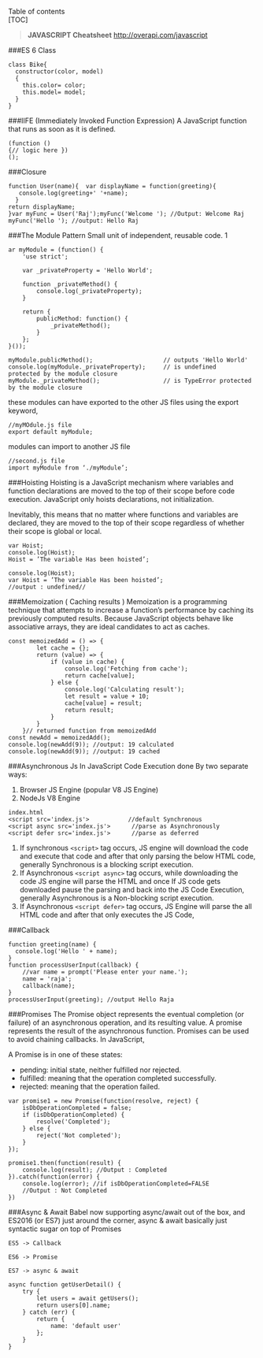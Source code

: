Table of contents  
[TOC]

> **JAVASCRIPT Cheatsheet**
http://overapi.com/javascript

###ES 6 Class
```
class Bike{
  constructor(color, model) 
  {
    this.color= color;
    this.model= model;
  }
}
```

###IIFE (Immediately Invoked Function Expression)
A JavaScript function that runs as soon as it is defined.

```
(function () 
{// logic here })
();
```

###Closure
```
function User(name){  var displayName = function(greeting){
   console.log(greeting+' '+name);
  }
return displayName;
}var myFunc = User('Raj');myFunc('Welcome '); //Output: Welcome Raj
myFunc('Hello '); //output: Hello Raj
```
<a name="desc"></a>
###The Module Pattern
  Small unit of independent, reusable code. 1
```
ar myModule = (function() {
    'use strict';
 
    var _privateProperty = 'Hello World';
     
    function _privateMethod() {
        console.log(_privateProperty);
    }
     
    return {
        publicMethod: function() {
            _privateMethod();
        }
    };
}());
  
myModule.publicMethod();                    // outputs 'Hello World'   
console.log(myModule._privateProperty);     // is undefined      
protected by the module closure
myModule._privateMethod();                  // is TypeError protected by the module closure
```

these modules can have exported to the other JS files using the export keyword,
```
//myMOdule.js file
export default myModule;
```
modules can import to another JS file
```
//second.js file 
import myModule from ‘./myModule’;
```

###Hoisting
Hoisting is a JavaScript mechanism where variables and function declarations are moved to the top of their scope before code execution.
JavaScript only hoists declarations, not initialization.

Inevitably, this means that no matter where functions and variables are declared, they are moved to the top of their scope regardless of whether their scope is global or local.
```
var Hoist;
console.log(Hoist);
Hoist = ’The variable Has been hoisted’;
```
```
console.log(Hoist);
var Hoist = ’The variable Has been hoisted’;
//output : undefined//
```

###Memoization ( Caching results )
Memoization is a programming technique that attempts to increase a function’s performance by caching its previously computed results. Because JavaScript objects behave like associative arrays, they are ideal candidates to act as caches.
```
const memoizedAdd = () => {
        let cache = {};
        return (value) => {
            if (value in cache) {
                console.log('Fetching from cache');
                return cache[value];
            } else {
                console.log('Calculating result');
                let result = value + 10;
                cache[value] = result;
                return result;
            }
        }
    }// returned function from memoizedAdd
const newAdd = memoizedAdd();
console.log(newAdd(9)); //output: 19 calculated
console.log(newAdd(9)); //output: 19 cached
```

###Asynchronous Js
In JavaScript Code Execution done By two separate ways:
  1. Browser JS Engine (popular V8 JS Engine)
  2. NodeJs V8 Engine
```
index.html
<script src='index.js'>           //default Synchronous
<script async src='index.js'>      //parse as Asynchronously 
<script defer src='index.js'>      //parse as deferred 
```
1. If synchronous `<script>` tag occurs, JS engine will download the code and execute that code and after that only parsing the below HTML code, generally Synchronous is a blocking script execution.
2. If Asynchronous `<script async>` tag occurs, while downloading the code JS engine will parse the HTML and once If JS code gets downloaded pause the parsing and back into the JS Code Execution, generally Asynchronous is a Non-blocking script execution.
3. If Asynchronous `<script defer>` tag occurs, JS Engine will parse the all HTML code and after that only executes the JS Code, 

###Callback
```
function greeting(name) {
  console.log('Hello ' + name);
}
function processUserInput(callback) {
    //var name = prompt('Please enter your name.');
    name = 'raja';
    callback(name);
}
processUserInput(greeting); //output Hello Raja
```

###Promises
The Promise object represents the eventual completion (or failure) of an asynchronous operation, and its resulting value. A promise represents the result of the asynchronous function. Promises can be used to avoid chaining callbacks. In JavaScript,

A Promise is in one of these states:
* pending: initial state, neither fulfilled nor rejected.
* fulfilled: meaning that the operation completed successfully.
* rejected: meaning that the operation failed.

```
var promise1 = new Promise(function(resolve, reject) {
    isDbOperationCompleted = false;
    if (isDbOperationCompleted) {
        resolve('Completed');
    } else {
        reject('Not completed');
    }
});

promise1.then(function(result) {
    console.log(result); //Output : Completed
}).catch(function(error) {
    console.log(error); //if isDbOperationCompleted=FALSE                                                  
    //Output : Not Completed
})
```

###Async & Await
Babel now supporting async/await out of the box, and ES2016 (or ES7) just around the corner, async & await basically just syntactic sugar on top of Promises

    ES5 -> Callback

    ES6 -> Promise

    ES7 -> async & await

```
async function getUserDetail() {
    try {
        let users = await getUsers();
        return users[0].name;
    } catch (err) {
        return {
            name: 'default user'
        };
    }
}
```
